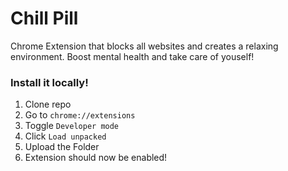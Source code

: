 # Chill Pill
Chrome Extension that blocks all websites and creates a relaxing environment.
Boost mental health and take care of youself!

### Install it locally!

1. Clone repo
2. Go to `chrome://extensions`
3. Toggle `Developer mode`
4. Click `Load unpacked`
5. Upload the Folder
6. Extension should now be enabled!